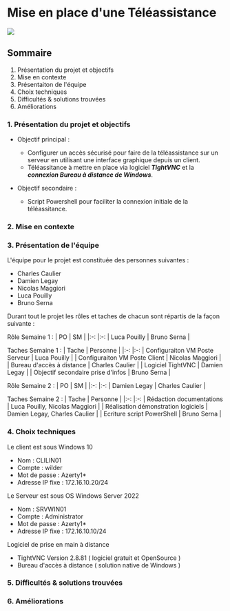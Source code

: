 # Mise en place d'une Téléassistance

![](https://github.com/WildCodeSchool/TSSR-2402-P1-G2-Teleassistance/blob/main/Images/TAexemple.png)

## Sommaire 
1. Présentation du projet et objectifs
2. Mise en contexte
3. Présentaiton de l'équipe
4. Choix techniques
5. Difficultés & solutions trouvées
6. Améliorations

   
### 1. Présentation du projet et objectifs
- Objectif principal :
   - Configurer un accès sécurisé pour faire de la téléassistance sur un serveur en utilisant une interface graphique depuis un client.
   - Téléassitance à mettre en place via logiciel **_TightVNC_** et la **_connexion Bureau à distance de Windows_**.

- Objectif secondaire :
   - Script Powershell pour faciliter la connexion initiale de la téléassitance.

### 2. Mise en contexte

### 3. Présentation de l'équipe
L'équipe pour le projet est constituée des personnes suivantes :
- Charles Caulier
- Damien Legay
- Nicolas Maggiori
- Luca Pouilly
- Bruno Serna

Durant tout le projet les rôles et taches de chacun sont répartis de la façon suivante :

Rôle Semaine 1 :
| PO | SM |
|:-: |:-:
| Luca Pouilly | Bruno Serna |

Taches Semaine 1 :
| Tache | Personne |
|:-: |:-:
| Configuraiton VM Poste Serveur | Luca Pouilly |
| Configuraiton VM Poste Client | Nicolas Maggiori |
| Bureau d'accès à distance | Charles Caulier |
| Logiciel TightVNC |  Damien Legay |
| Objectif secondaire prise d'infos | Bruno Serna |

Rôle Semaine 2 :
| PO | SM |
|:-: |:-:
| Damien Legay | Charles Caulier |

Taches Semaine 2 :
| Tache | Personne |
|:-: |:-:
| Rédaction documentations | Luca Pouilly, Nicolas Maggiori |
| Réalisation démonstration logiciels | Damien Legay, Charles Caulier |
| Ecriture script PowerShell | Bruno Serna |

### 4. Choix techniques

Le client est sous Windows 10
- Nom : CLILIN01
- Compte : wilder
- Mot de passe : Azerty1*
- Adresse IP fixe : 172.16.10.20/24

Le Serveur est sous OS Windows Server 2022
- Nom : SRVWIN01
- Compte : Administrator
- Mot de passe : Azerty1*
- Adresse IP fixe : 172.16.10.10/24

Logiciel de prise en main à distance
- TightVNC Version 2.8.81 ( logiciel gratuit et OpenSource )
- Bureau d'accès à distance ( solution native de Windows )

### 5. Difficultés & solutions trouvées

### 6. Améliorations 

